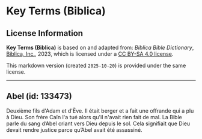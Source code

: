 # Key Terms (Biblica)

## License Information

**Key Terms (Biblica)** is based on and adapted from: _Biblica Bible Dictionary_, [Biblica, Inc.](https://www.biblica.com/), 2023, which is licensed under a [CC BY-SA 4.0 license](https://creativecommons.org/licenses/by-sa/4.0/legalcode.en).

This markdown version (created `2025-10-20`) is provided under the same license.



--------------------------------

## Abel (id: 133473)

Deuxième fils d'Adam et d'Ève. Il était berger et a fait une offrande qui a plu à Dieu. Son frère Caïn l'a tué alors qu'il n'avait rien fait de mal. La Bible parle du sang d’Abel criant vers Dieu depuis le sol. Cela signifiait que Dieu devait rendre justice parce qu’Abel avait été assassiné.


